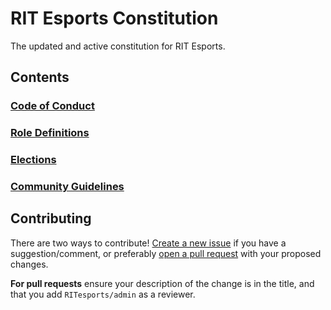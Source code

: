 # RIT Esports Constitution
The updated and active constitution for RIT Esports.

## Contents

### [Code of Conduct](./code_of_conduct.md)
### [Role Definitions](./role_definitions.md)
### [Elections](./elections.md)
### [Community Guidelines](./community_guidelines.md)

## Contributing

There are two ways to contribute! [Create a new issue](https://github.com/RITesports/constitution/issues) if you have a suggestion/comment, or preferably [open a pull request](https://github.com/RITesports/constitution/pulls) with your proposed changes.

**For pull requests** ensure your description of the change is in the title, and that you add `RITesports/admin` as a reviewer.
